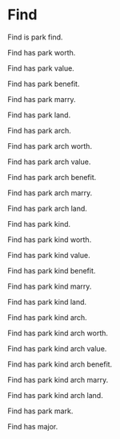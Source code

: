 # Find

Find is park find.

Find has park worth.

Find has park value.

Find has park benefit.

Find has park marry.

Find has park land.

Find has park arch.

Find has park arch worth.

Find has park arch value.

Find has park arch benefit.

Find has park arch marry.

Find has park arch land.

Find has park kind.

Find has park kind worth.

Find has park kind value.

Find has park kind benefit.

Find has park kind marry.

Find has park kind land.

Find has park kind arch.

Find has park kind arch worth.

Find has park kind arch value.

Find has park kind arch benefit.

Find has park kind arch marry.

Find has park kind arch land.

Find has park mark.

Find has major.